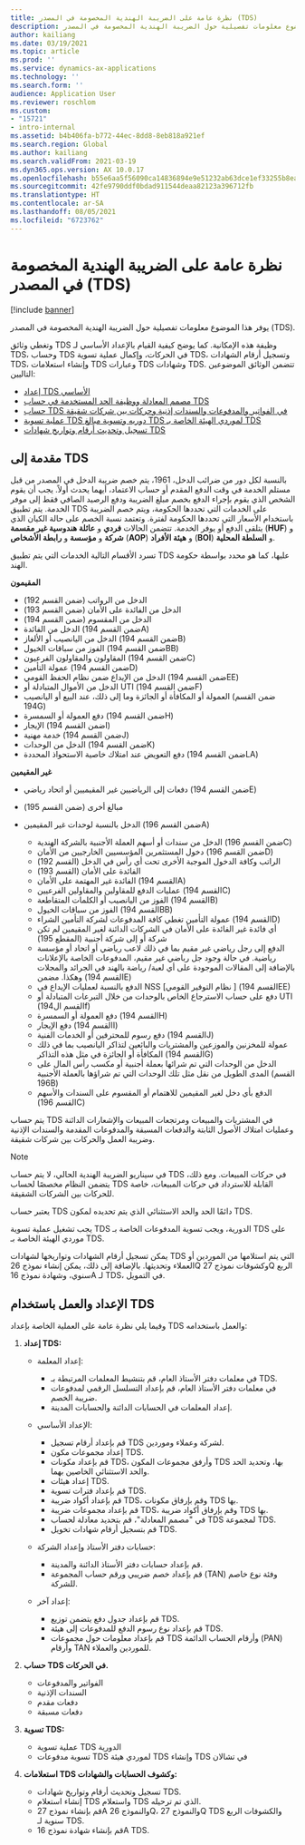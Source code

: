 ```yaml
---
title: نظرة عامة على الضريبة الهندية المخصومة في المصدر (TDS)
description: يوفر هذا الموضوع معلومات تفصيلية حول الضريبة الهندية المخصومة في المصدر (TDS). وتغطي وثائق TDS وظيفة هذه الإمكانية.
author: kailiang
ms.date: 03/19/2021
ms.topic: article
ms.prod: ''
ms.service: dynamics-ax-applications
ms.technology: ''
ms.search.form: ''
audience: Application User
ms.reviewer: roschlom
ms.custom:
- "15721"
- intro-internal
ms.assetid: b4b406fa-b772-44ec-8dd8-8eb818a921ef
ms.search.region: Global
ms.author: kailiang
ms.search.validFrom: 2021-03-19
ms.dyn365.ops.version: AX 10.0.17
ms.openlocfilehash: b55e6aa5f56090ca14836894e9e51232ab63dce1ef33255b8eac1170404190c9
ms.sourcegitcommit: 42fe9790ddf0bdad911544deaa82123a396712fb
ms.translationtype: HT
ms.contentlocale: ar-SA
ms.lasthandoff: 08/05/2021
ms.locfileid: "6723762"
---
```

# <a name="indian-tax-deducted-at-source-tds-overview"></a>نظرة عامة على الضريبة الهندية المخصومة في المصدر (TDS)

[!include [banner](../includes/banner.md)]

يوفر هذا الموضوع معلومات تفصيلية حول الضريبة الهندية المخصومة في المصدر (TDS).

وتغطي وثائق TDS وظيفة هذه الإمكانية. كما يوضح كيفية القيام بالإعداد الأساسي لـ TDS، وحساب TDS في الحركات، وإكمال عملية تسوية TDS، وتسجيل أرقام الشهادات TDS، وإنشاء استعلامات TDS وعبارات TDS وشهادات TDS. تتضمن الوثائق الموضوعين التاليين:

- [إعداد TDS الأساسي](apac-ind-TDS-TDS-ledger-accounts-setup.md)
- [مصمم المعادلة ووظيفة الحد المستخدمة في حساب TDS](apac-ind-TDS-Formula-designer.md)
- [حساب TDS في الفواتير والمدفوعات والسندات إذنية وحركات بين شركات شقيقة](apac-ind-TDS-Calculate-TDS-on-invoices-using-journals.md)
- [عملية تسوية TDS دوريه وتسوية مبالغ TDS لموردي الهيئة الخاصة بـ TDS](apac-ind-TDS-Run-the-periodic-TDS-settlement-process.md)
- [تسجيل وتحديث أرقام وتواريخ شهادات TDS](apac-ind-TDS-Record-TDS-concession-certificate-numbers.md)

## <a name="introduction-to-tds"></a>مقدمة إلى TDS

بالنسبة لكل دور من ضرائب الدخل، 1961، يتم خصم ضريبة الدخل في المصدر من قبل مستلم الخدمة في وقت الدفع المقدم أو حساب الاعتماد، أيهما يحدث أولاً. يجب أن يقوم الشخص الذي يقوم بإجراء الدفع بخصم مبلغ الضريبة ودفع الرصيد الصافي فقط إلى موفر الخدمة. يتم تطبيق TDS على الخدمات التي تحددها الحكومة، ويتم خصم الضريبة باستخدام الأسعار التي تحددها الحكومة لفترة. وتعتمد نسبة الخصم على حالة الكيان الذي يتلقى الدفع أو يوفر الخدمة. تتضمن الحالات **فردي** و **عائلة هندوسية غير مقسمة** (**HUF**) و **شركة** و **مؤسسة** و **رابطة الأشخاص** (**AOP**) و **هيئة الأفراد** (**BOI**) و **السلطة المحلية**.

تسرد الأقسام التالية الخدمات التي يتم تطبيق TDS عليها، كما هو محدد بواسطة حكومة الهند.

**المقيمون**

- الدخل من الرواتب (ضمن القسم 192)
- الدخل من الفائدة على الأمان (ضمن القسم 193)
- الدخل من المقسوم (ضمن القسم 194)
- الدخل من الفائدة (ضمن القسم 194A)
- الدخل من اليانصيب أو الألغاز (ضمن القسم 194B)
- الفوز من سباقات الخيول (ضمن القسم 194BB)
- المقاولون والمقاولون الفرعيون (ضمن القسم 194C)
- عمولة التأمين (ضمن القسم 194D)
- الدخل من الإيداع ضمن نظام الحفظ القومي (ضمن القسم 194EE)
- الدخل من الأموال المتبادلة أو UTI (ضمن القسم 194F)
- العمولة أو المكافأة أو الجائزة وما إلى ذلك، عند البيع أو اليانصيب (ضمن القسم 194G)
- دفع العمولة أو السمسرة (ضمن القسم 194H)
- الإيجار (ضمن القسم 194I)
- خدمة مهنية (ضمن القسم 194J)
- الدخل من الوحدات (ضمن القسم 194K)
- دفع التعويض عند امتلاك خاصية الاستحواذ المحددة (ضمن القسم 194LA)

**غير المقيمين**

- دفعات إلى الرياضيين غير المقيميين أو اتحاد رياضي (ضمن القسم 194E)
- مبالغ أخرى (ضمن القسم 195)
- الدخل بالنسبة لوحدات غير المقيمين (ضمن القسم 196A)

    - الدخل من سندات أو أسهم العملة الأجنبية بالشركة الهندية (ضمن القسم 196C)
    - دخول المستثمرين المؤسسيين الخارجيين من الأمان (ضمن القسم 196D)
    - الراتب وكافة الدخول الموجبة الأخرى تحت أي رأس في الدخل (القسم 192)
    - الفائدة على الأمان (القسم 193)
    - الفائدة غير المهتمة على الأمان (القسم 194A)
    - عمليات الدفع للمقاولين والمقاولين الفرعيين (القسم 194C)
    - الفوز من اليانصيب أو الكلمات المتقاطعة (القسم 194B)
    - الفوز من سباقات الخيول (القسم 194BB)
    - عمولة التأمين تغطي كافة المدفوعات لشركة التأمين الشراء (القسم 194D)
    - أي فائدة غير الفائدة على الأمان في الشركات الدائنة لغير المقيمين لم تكن شركة أو إلى شركة أجنبية (المقطع 195)
    - الدفع إلى رجل رياضي غير مقيم بما في ذلك لاعب رياضي أو اتحاد أو مؤسسة رياضية. في حالة وجود جل رباضي غير مقيم، المدفوعات الخاصة بالإعلانات بالإضافة إلى المقالات الموجودة على أي لعبة/ رياضة بالهند في الجرائد والمجلات وهكذا. مضمن (القسم 194E)
    - الدفع بالنسبة لعمليات الإيداع في NSS \[نظام التوفير القومي \] (القسم 194EE)
    - دفع على حساب الاسترجاع الخاص بالوحدات من خلال التبرعات المتبادلة أو UTI (القسم ال194f)
    - دفع العمولة أو السمسرة (القسم 194H)
    - دفع الإيجار (القسم 194I)
    - دفع رسوم للمحترفين أو الخدمات الفنية (القسم 194J)
    - عمولة للمخزنين والموزعين والمشتريات والبائعين لتذاكر اليانصيب بما في ذلك المكافأة أو الجائزة في مثل هذه التذاكر (القسم 194G)
    - الدخل من الوحدات التي تم شرائها بعملة أجنبية أو مكسب رأس المال على المدى الطويل من نقل مثل تلك الوحدات التي تم شراؤها بالعملة الأجنبية (القسم 196B)
    - الدفع بأي دخل لغير المقيمين للاهتمام أو المقسوم على السندات والأسهم (القسم 196C)

يتم حساب TDS في المشتريات والمبيعات ومرتجعات المبيعات والإشعارات الدائنة وعمليات امتلاك الأصول الثابتة والدفعات المسبقة والمدفوعات المقدمة والسندات الإذنية وضريبة العمل والحركات بين شركات شقيقة.

> [!NOTE]
> في سيناريو الضريبة الهندية الحالي، لا يتم حساب TDS في حركات المبيعات. ومع ذلك، يتضمن النظام مخصصًا لحساب TDS القابلة للاسترداد في حركات المبيعات، خاصة للحركات بين الشركات الشقيقة.

يعتبر حساب TDS دائمًا الحد والحد الاستثنائي الذي يتم تحديده لمكون TDS.

يجب تشغيل عملية تسوية TDS الدورية، ويجب تسوية المدفوعات الخاصة بـ TDS على موردي الهيئة الخاصة بـ TDS.

يمكن تسجيل أرقام الشهادات وتواريخها لشهادات TDS التي يتم استلامها من الموردين أو العملاء وتحديثها. بالإضافة إلى ذلك، يمكن إنشاء نموذج 26Q وكشوفات نموذج 27Q الربع سنوي، وشهادة نموذج 16A لـ TDS، في التمويل.

## <a name="setting-up-and-working-with-tds"></a>الإعداد والعمل باستخدام TDS

وفيما يلي نظرة عامة على العملية الخاصة بإعداد TDS والعمل باستخدامه:

1. **إعداد TDS:**

    - إعداد المعلمة:

        - في معلمات دفتر الأستاذ العام، قم بتنشيط المعلمات المرتبطة بـ TDS.
        - في معلمات دفتر الأستاذ العام، قم بإعداد التسلسل الرقمي لمدفوعات ضريبة الخصم.
        - إعداد المعلمات في الحسابات الدائنة والحسابات المدينة.

    - الإعداد الأساسي:

        - قم بإعداد أرقام تسجيل TDS لشركة وعملاء وموردين.
        - إعداد مجموعات مكون TDS.
        - قم بإعداد مكونات TDS، وأرفق مجموعات المكون TDS بها، وتحديد الحد والحد الاستثنائي الخاصين بهما.
        - إعداد هيئات TDS.
        - قم بإعداد فترات تسوية TDS.
        - قم بإعداد أكواد ضريبة TDS، وقم بإرفاق مكونات TDS بها.
        - قم بإعداد مجموعات ضريبة TDS، وقم بإرفاق أكواد ضريبة TDS بها.
        - في "مصمم المعادلة"، قم بتحديد معادلة لحساب TDS لمجموعة TDS.
        - قم بتسجيل أرقام شهادات تخويل TDS.

    - حسابات دفتر الأستاذ وإعداد الشركة:

        - قم بإعداد حسابات دفتر الأستاذ الدائنة والمدينة.
        - قم بإعداد خصم ضريبي ورقم حساب المجموعة (TAN) وفئة نوع خاصم للشركة.

    - إعداد آخر:

        - قم بإعداد جدول دفع يتضمن توزيع TDS.
        - قم بإعداد نوع رسوم الدفع للمدفوعات إلى هيئة TDS.
        - قم بإعداد معلومات حول مجموعات TDS وأرقام الحساب الدائمة (PAN) وأرقام TAN للموردين والعملاء.

2. **حساب TDS في الحركات.**

    - الفواتير والمدفوعات
    - السندات الإذنية
    - دفعات مقدم
    - دفعات مسبقة

3. **تسوية TDS:**

    - عملية تسوية TDS الدورية
    - تسوية مدفوعات TDS لموردي هيئة TDS وإنشاء TDS في تشالان

4. **استعلامات TDS وكشوف الحسابات والشهادات:**

    - تسجيل وتحديث أرقام وتواريخ شهادات TDS.
    - إنشاء استعلام TDS واستعلام TDS الذي تم ترحيله.
    - قم بإنشاء نموذج 27A والنموذج 26Q، والنموذج 27Q TDS والكشوفات الربع سنوية لـ TDS.
    - قم بإنشاء شهادة نموذج 16A TDS.
